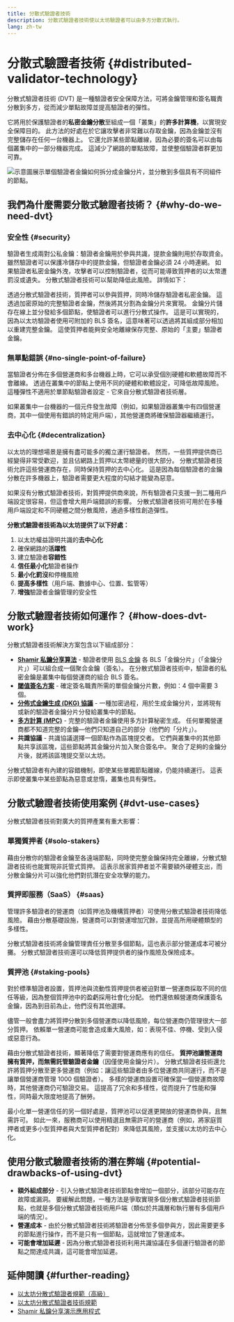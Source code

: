 ```yaml
---
title: 分散式驗證者技術
description: 分散式驗證者技術使以太坊驗證者可以由多方分散式執行。
lang: zh-tw
---
```


# 分散式驗證者技術 {#distributed-validator-technology}

分散式驗證者技術 (DVT) 是一種驗證者安全保障方法，可將金鑰管理和簽名職責分散到多方，從而減少單點故障並提高驗證者的彈性。

它將用於保護驗證者的**私密金鑰分散**至組成一個「叢集」的**許多計算機**，以實現安全保障目的。 此方法的好處在於它讓攻擊者非常難以存取金鑰，因為金鑰並沒有完整儲存在任何一台機器上。 它還允許某些節點離線，因為必要的簽名可以由每個叢集中的一部分機器完成。 這減少了網路的單點故障，並使整個驗證者群更加可靠。

![示意圖展示單個驗證者金鑰如何拆分成金鑰分片，並分散到多個具有不同組件的節點。](./dvt-cluster.png)

## 我們為什麼需要分散式驗證者技術？ {#why-do-we-need-dvt}

### 安全性 {#security}

驗證者生成兩對公私金鑰：驗證者金鑰用於參與共識，提款金鑰則用於存取資金。 雖然驗證者可以保護冷儲存中的提款金鑰，但驗證者金鑰必須 24 小時連網。 如果驗證者私密金鑰外洩，攻擊者可以控制驗證者，從而可能導致質押者的以太幣遭罰沒或遺失。 分散式驗證者技術可以幫助降低此風險。 詳情如下：

透過分散式驗證者技術，質押者可以參與質押，同時冷儲存驗證者私密金鑰。 這透過加密原始的完整驗證者金鑰，然後將其分割為金鑰分片來實現。 金鑰分片儲存在線上並分發給多個節點，使驗證者可以進行分散式操作。 這是可以實現的，因為以太坊驗證者使用可附加的 BLS 簽名，這意味著可以透過將其組成部分相加以重建完整金鑰。 這使質押者能夠安全地離線保存完整、原始的「主要」驗證者金鑰。

### 無單點錯誤 {#no-single-point-of-failure}

當驗證者分佈在多個營運商和多台機器上時，它可以承受個別硬體和軟體故障而不會離線。 透過在叢集中的節點上使用不同的硬體和軟體設定，可降低故障風險。 這種彈性不適用於單節點驗證者設定 - 它來自分散式驗證者技術層。

如果叢集中一台機器的一個元件發生故障（例如，如果驗證器叢集中有四個營運商，其中一個使用有錯誤的特定用戶端），其他營運商將確保驗證器繼續運行。

### 去中心化 {#decentralization}

以太坊的理想場景是擁有盡可能多的獨立運行驗證者。 然而，一些質押提供商已經變得非常受歡迎，並且佔網路上質押以太幣總量的很大部分。 分散式驗證者技術允許這些營運商存在，同時保持質押的去中心化。 這是因為每個驗證者的金鑰分散在許多機器上，驗證者需要更大程度的勾結才能變為惡意。

如果沒有分散式驗證者技術，對質押提供商來說，所有驗證者只支援一到二種用戶端設定很容易，但這會增大用戶端錯誤的影響。 分散式驗證者技術可用於在多種用戶端設定和不同硬體之間分散風險，通過多樣性創造彈性。

**分散式驗證者技術為以太坊提供了以下好處：**

1. 以太坊權益證明共識的**去中心化**
2. 確保網路的**活躍性**
3. 建立驗證者**容錯性**
4. **信任最小化**驗證者操作
5. **最小化罰沒**和停機風險
6. **提高多樣性**（用戶端、數據中心、位置、監管等）
7. **增強**驗證者金鑰管理的安全性

## 分散式驗證者技術如何運作？ {#how-does-dvt-work}

分散式驗證者技術解決方案包含以下組成部分：

- **[Shamir 私鑰分享算法](https://medium.com/@keylesstech/a-beginners-guide-to-shamir-s-secret-sharing-e864efbf3648)** - 驗證者使用 [BLS 金鑰](https://en.wikipedia.org/wiki/BLS_digital_signature) 各 BLS「金鑰分片」（「金鑰分片」）可以組合成一個聚合金鑰（簽名）。 在分散式驗證者技術中，驗證者的私密金鑰是叢集中每個營運商的組合 BLS 簽名。
- **[閾值簽名方案](https://medium.com/nethermind-eth/threshold-signature-schemes-36f40bc42aca)** - 確定簽名職責所需的單個金鑰分片數，例如：4 個中需要 3 個。
- **[分佈式金鑰生成 (DKG) 協議](https://medium.com/toruslabs/what-distributed-key-generation-is-866adc79620)** - 一種加密過程，用於生成金鑰分片，並將現有或新的驗證者金鑰分片分發給叢集中的節點。
- **[多方計算 (MPC)](https://messari.io/report/applying-multiparty-computation-to-the-world-of-blockchains)** - 完整的驗證者金鑰使用多方計算秘密生成。 任何單獨營運商都不知道完整的金鑰—他們只知道自己的部分（他們的「分片」）。
- **共識協議** - 共識協議選擇一個節點作為區塊提交者。 它們與叢集中的其他節點共享該區塊，這些節點將其金鑰分片加入聚合簽名中。 聚合了足夠的金鑰分片後，就將該區塊提交至以太坊。

分散式驗證者有內建的容錯機制，即使某些單獨節點離線，仍能持續運行。 這表示即使叢集中某些節點為惡意或怠惰，叢集也具有彈性。

## 分散式驗證者技術使用案例 {#dvt-use-cases}

分散式驗證者技術對廣大的質押產業有重大影響：

### 單獨質押者 {#solo-stakers}

藉由分散你的驗證者金鑰至各遠端節點，同時使完整金鑰保持完全離線，分散式驗證者技術也能實現非託管式質押。 這表示居家質押者並不需要額外硬體支出，而分散金鑰分片可以強化他們對抗潛在安全攻擊的能力。

### 質押即服務（SaaS） {#saas}

管理許多驗證者的營運商（如質押池及機構質押者）可使用分散式驗證者技術降低風險。 藉由分散基礎設施，營運商可以對營運增加冗餘，並提高所用硬體類型的多樣性。

分散式驗證者技術將金鑰管理責任分散至多個節點，這也表示部分營運成本可被分攤。 分散式驗證者技術還可以降低質押提供者的操作風險及保險成本。

### 質押池 {#staking-pools}

對於標準驗證者設置，質押池與流動性質押提供者被迫對單一營運商採取不同的信任等級，因為整個質押池中的盈虧採用社會化分配。 他們還依賴營運商保護簽名金鑰，因為到目前為止，他們沒有其他選擇。

儘管一般會盡力將質押分散到多個營運商以降低風險，每位營運商仍管理很大一部分質押。 依賴單一營運商可能會造成重大風險，如：表現不佳、停機、受到入侵或惡意行為。

藉由分散式驗證者技術，顯著降低了需要對營運商應有的信任。 **質押池讓營運商擁有質押，而無需託管驗證者金鑰**（因僅使用金鑰分片）。 分散式驗證者技術還允許將質押分散至更多營運商（例如：讓這些驗證者由多位營運商共同運行，而不是讓單個營運商管理 1000 個驗證者）。 多樣的營運商設置可確保當一個營運商故障時，其他營運商仍可驗證交易。 這提高了冗余和多樣性，從而提升了性能和彈性，同時最大限度地提高了酬勞。

最小化單一營運信任的另一個好處是，質押池可以促進更開放的營運商參與，且無需許可。 如此一來，服務商可以使用精選且無需許可的營運商（例如，將家庭質押者或更多小型質押者與大型質押者配對）來降低其風險，並支援以太坊的去中心化。

## 使用分散式驗證者技術的潛在弊端 {#potential-drawbacks-of-using-dvt}

- **額外組成部分** - 引入分散式驗證者技術節點會增加一個部分，該部分可能存在故障或漏洞。 要緩解此問題，一種方法是爭取實現多個分散式驗證者技術節點，也就是多個分散式驗證者技術用戶端（類似於共識層和執行層有多個用戶端的情況）。
- **營運成本** - 由於分散式驗證者技術將驗證者分佈至多個參與方，因此需要更多的節點進行操作，而不是只有一個節點，這就增加了營運成本。
- **可能會增加延遲** - 因為分散式驗證者技術利用共識協議在多個運行驗證者的節點之間達成共識，這可能會增加延遲。

## 延伸閱讀 {#further-reading}

- [以太坊分散式驗證者規範（高級）](https://github.com/ethereum/distributed-validator-specs)
- [以太坊分散式驗證者技術規範](https://github.com/ethereum/distributed-validator-specs/tree/dev/src/dvspec)
- [Shamir 私鑰分享演示應用程式](https://iancoleman.io/shamir/)
